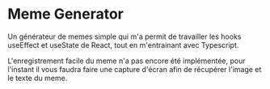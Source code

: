 # Meme Generator

Un générateur de memes simple qui m'a permit de travailler les hooks useEffect et useState de React, tout en m'entrainant avec Typescript.

L'enregistrement facile du meme n'a pas encore été implémentée, pour l'instant il vous faudra faire une capture d'écran afin de récupérer l'image et le texte du meme.
